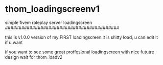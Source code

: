 # thom_loadingscreenv1
simple fivem roleplay server loadingscreen
##########################################



this is v1.0.0 version of my FIRST loadingscreen
it is shitty load, u can edit it if u want

if you want to see some great proffesional loadingscreen with nice fututre design wait for thom_loadv2
